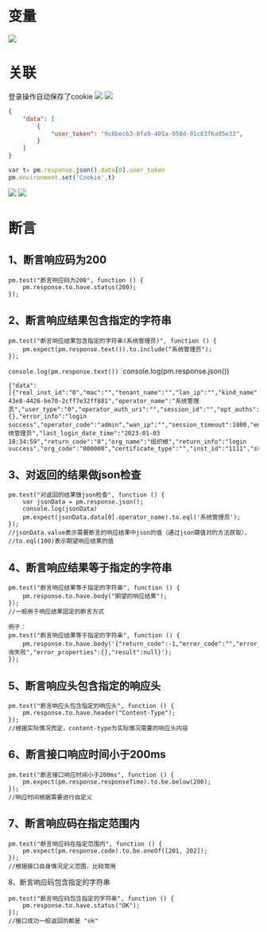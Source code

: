 # 变量
![](https://gitee.com/sinoeast/imgs/raw/master/img/20230103145000.png)
# 关联
登录操作自动保存了cookie
![](https://gitee.com/sinoeast/imgs/raw/master/img/20230103202848.png)
![](https://gitee.com/sinoeast/imgs/raw/master/img/20230103202901.png)

```json
{
    "data": [
        {
            "user_token": "9c6bec63-8fa9-405a-958d-91c63f6a95e33",
        }
    ]
}
```

```js
var t= pm.response.json().data[0].user_token 
pm.environment.set('Cookie',t)
```

![](https://gitee.com/sinoeast/imgs/raw/master/img/20230103171205.png)
![](https://gitee.com/sinoeast/imgs/raw/master/img/20230103171500.png)

# 断言

## 1、断言响应码为200

```
pm.test("断言响应码为200", function () {
    pm.response.to.have.status(200);
});
```

## 2、断言响应结果包含指定的字符串

```
pm.test("断言响应结果包含指定的字符串(系统管理员)", function () {
    pm.expect(pm.response.text()).to.include("系统管理员");
});
```

`console.log(pm.response.text())`
`console.log(pm.response.json())
``` 
{"data":[{"real_inst_id":"0","mac":"","tenant_name":"","lan_ip":"","kind_name":"","user_token":"1a6db920-43e8-4426-be70-2cff7e32ff881","operator_name":"系统管理员","user_type":"0","operator_auth_uri":"","session_id":"","opt_auths":{},"error_info":"login success","operator_code":"admin","wan_ip":"","session_timeout":1800,"env_name":"","error_no":"0","istemporary":"0","op_user_type":"0","op_org_id":"0_000000","ip_addr":"192.168.113.204","customer_id":"0","env_id":"001","system_no":"","operator_auth":"true","nick_name":"系统管理员","last_login_date_time":"2023-01-03 18:34:59","return_code":"0","org_name":"组织根","return_info":"login success","org_code":"000000","certificate_type":"","inst_id":"1111","sso_org_code":"","tenant_id":"","redirect_uri":"","operator_no":2}]}
```

## 3、对返回的结果做json检查

```
pm.test("对返回的结果做json检查", function () {
    var jsonData = pm.response.json();
    console.log(jsonData)
    pm.expect(jsonData.data[0].operator_name).to.eql('系统管理员');
});
//jsonData.value表示需要断言的响应结果中json的值（通过json键值对的方法获取），
//to.eql(100)表示期望响应结果的值
```

## 4、断言响应结果等于指定的字符串

```
pm.test("断言响应结果等于指定的字符串", function () {
    pm.response.to.have.body("期望的响应结果");
});
//一般用于响应结果固定的断言方式

例子：
pm.test("断言响应结果等于指定的字符串", function () {
    pm.response.to.have.body('{"return_code":-1,"error_code":"","error_message":"查询失败","error_properties":{},"result":null}');
});
```

## 5、断言响应头包含指定的响应头

```
pm.test("断言响应头包含指定的响应头", function () {
    pm.response.to.have.header("Content-Type");
});
//根据实际情况而定，content-type为实际情况需要的响应头内容
```

## 6、断言接口响应时间小于200ms

```
pm.test("断言接口响应时间小于200ms", function () {
    pm.expect(pm.response.responseTime).to.be.below(200);
});
//响应时间根据需要进行自定义
```

## 7、断言响应码在指定范围内

```
pm.test("断言响应码在指定范围内", function () {
    pm.expect(pm.response.code).to.be.oneOf([201, 202]);
});
//根据接口自身情况定义范围，比较常用
```

8、断言响应码包含指定的字符串

```
pm.test("断言响应码包含指定的字符串", function () {
    pm.response.to.have.status("OK");
});
//接口成功一般返回的都是 "ok"
```
